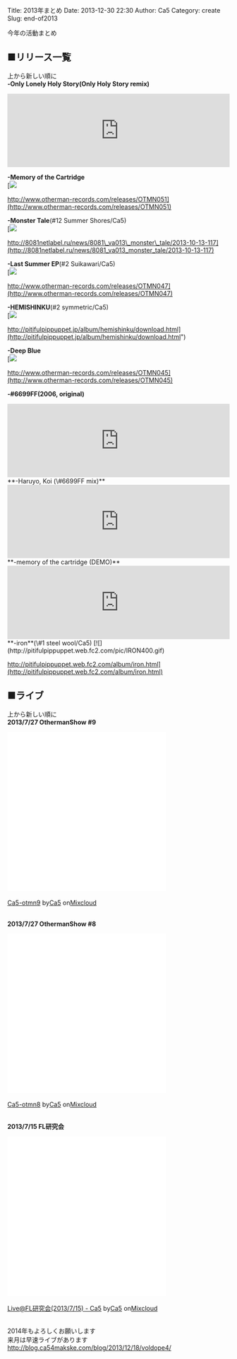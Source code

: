 Title: 2013年まとめ
Date: 2013-12-30 22:30
Author: Ca5
Category: create
Slug: end-of2013

今年の活動まとめ

■リリース一覧
-------------

上から新しい順に  
**-Only Lonely Holy Story(Only Holy Story remix)**  

<iframe width="100%" height="166" scrolling="no" frameborder="no" src="https://w.soundcloud.com/player/?url=https%3A//api.soundcloud.com/tracks/121528815&amp;color=ff6600&amp;auto_play=false&amp;show_artwork=true" frameborder="no" scrolling="no" width="100%" height="166"></iframe>

**-Memory of the Cartridge**  
[![](http://www.otherman-records.com/images/releases/OTMN051.jpg)  

http://www.otherman-records.com/releases/OTMN051](http://www.otherman-records.com/releases/OTMN051)

**-Monster Tale**(\#12 Summer Shores/Ca5)  
[![](http://8081netlabel.ru/img2/va013.png)  

http://8081netlabel.ru/news/8081\_va013\_monster\_tale/2013-10-13-117](http://8081netlabel.ru/news/8081_va013_monster_tale/2013-10-13-117)

**-Last Summer EP**(\#2 Suikawari/Ca5)  
[![](http://www.otherman-records.com/images/releases/OTMN047.jpg)  

http://www.otherman-records.com/releases/OTMN047](http://www.otherman-records.com/releases/OTMN047)

**-HEMISHINKU**(\#2 symmetric/Ca5)  
[![](http://pitifulpippuppet.jp/pic/2013/hemi265.gif)  

http://pitifulpippuppet.jp/album/hemishinku/download.html](http://pitifulpippuppet.jp/album/hemishinku/download.html")

**-Deep Blue**  
[![](http://www.archive.org/download/OTMN045/deepblue-jacket.jpg)  

http://www.otherman-records.com/releases/OTMN045](http://www.otherman-records.com/releases/OTMN045)

**-\#6699FF(2006, original)**  

<iframe width="100%" height="166" scrolling="no" frameborder="no" src="https://w.soundcloud.com/player/?url=http%3A%2F%2Fapi.soundcloud.com%2Ftracks%2F85620202"></iframe>  
**-Haruyo, Koi (\#6699FF mix)**  

<iframe width="100%" height="166" scrolling="no" frameborder="no" src="https://w.soundcloud.com/player/?url=http%3A%2F%2Fapi.soundcloud.com%2Ftracks%2F85618646"></iframe>  
**-memory of the cartridge (DEMO)**  

<iframe width="100%" height="166" scrolling="no" frameborder="no" src="https://w.soundcloud.com/player/?url=http%3A%2F%2Fapi.soundcloud.com%2Ftracks%2F82757708"></iframe>  
**-iron**(\#1 steel wool/Ca5)  
[![](http://pitifulpippuppet.web.fc2.com/pic/IRON400.gif)  

http://pitifulpippuppet.web.fc2.com/album/iron.html](http://pitifulpippuppet.web.fc2.com/album/iron.html)

■ライブ
-------

上から新しい順に  
**2013/7/27 OthermanShow \#9**  

<iframe width="360" height="360" src="//www.mixcloud.com/widget/iframe/?feed=http%3A%2F%2Fwww.mixcloud.com%2Fca54makske%2Fca5-otmn9%2F&amp;mini=&amp;stylecolor=&amp;hide_artwork=&amp;embed_type=widget_standard&amp;embed_uuid=e4de5dcd-badf-481c-aaf4-aa70f3853069&amp;hide_tracklist=&amp;hide_cover=1&amp;autoplay=" frameborder="0"></iframe>

<div style="clear:both; height:3px; width:352px;">

</div>

[Ca5-otmn9](http://www.mixcloud.com/ca54makske/ca5-otmn9/?utm_source=widget&utm_medium=web&utm_campaign=base_links&utm_term=resource_link)<span>
by</span>[Ca5](http://www.mixcloud.com/ca54makske/?utm_source=widget&utm_medium=web&utm_campaign=base_links&utm_term=profile_link)<span>
on</span>[Mixcloud](http://www.mixcloud.com/?utm_source=widget&utm_medium=web&utm_campaign=base_links&utm_term=homepage_link)

<div style="clear:both; height:3px;">

</div>

**2013/7/27 OthermanShow \#8**  

<iframe width="360" height="360" src="//www.mixcloud.com/widget/iframe/?feed=http%3A%2F%2Fwww.mixcloud.com%2Fca54makske%2Fca5-otmn8%2F&amp;mini=&amp;stylecolor=&amp;hide_artwork=&amp;embed_type=widget_standard&amp;embed_uuid=d8ce6635-98d7-435e-97e8-760fbbde8b22&amp;hide_tracklist=&amp;hide_cover=1&amp;autoplay=" frameborder="0"></iframe>

<div style="clear:both; height:3px; width:352px;">

</div>

[Ca5-otmn8](http://www.mixcloud.com/ca54makske/ca5-otmn8/?utm_source=widget&utm_medium=web&utm_campaign=base_links&utm_term=resource_link)<span>
by</span>[Ca5](http://www.mixcloud.com/ca54makske/?utm_source=widget&utm_medium=web&utm_campaign=base_links&utm_term=profile_link)<span>
on</span>[Mixcloud](http://www.mixcloud.com/?utm_source=widget&utm_medium=web&utm_campaign=base_links&utm_term=homepage_link)

<div style="clear:both; height:3px;">

</div>

**2013/7/15 FL研究会**  

<iframe width="360" height="360" src="//www.mixcloud.com/widget/iframe/?feed=http%3A%2F%2Fwww.mixcloud.com%2Fca54makske%2Flivefl%25E7%25A0%2594%25E7%25A9%25B6%25E4%25BC%259A2013715-ca5%2F&amp;mini=&amp;stylecolor=&amp;hide_artwork=&amp;embed_type=widget_standard&amp;embed_uuid=d2da2fa5-ef00-4760-9db2-7fcc05f5ae67&amp;hide_tracklist=&amp;hide_cover=1&amp;autoplay=" frameborder="0"></iframe>

<div style="clear:both; height:3px; width:352px;">

</div>

[Live@FL研究会(2013/7/15) -
Ca5](http://www.mixcloud.com/ca54makske/livefl%E7%A0%94%E7%A9%B6%E4%BC%9A2013715-ca5/?utm_source=widget&utm_medium=web&utm_campaign=base_links&utm_term=resource_link)<span>
by</span>[Ca5](http://www.mixcloud.com/ca54makske/?utm_source=widget&utm_medium=web&utm_campaign=base_links&utm_term=profile_link)<span>
on</span>[Mixcloud](http://www.mixcloud.com/?utm_source=widget&utm_medium=web&utm_campaign=base_links&utm_term=homepage_link)

<div style="clear:both; height:3px;">

</div>

2014年もよろしくお願いします  
来月は早速ライブがあります  
[http://blog.ca54makske.com/blog/2013/12/18/voldope4/  
](http://blog.ca54makske.com/blog/2013/12/18/voldope4/)
